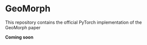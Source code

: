 # GeoMorph

This repository contains the official PyTorch implementation of the GeoMorph paper

**Coming soon**
